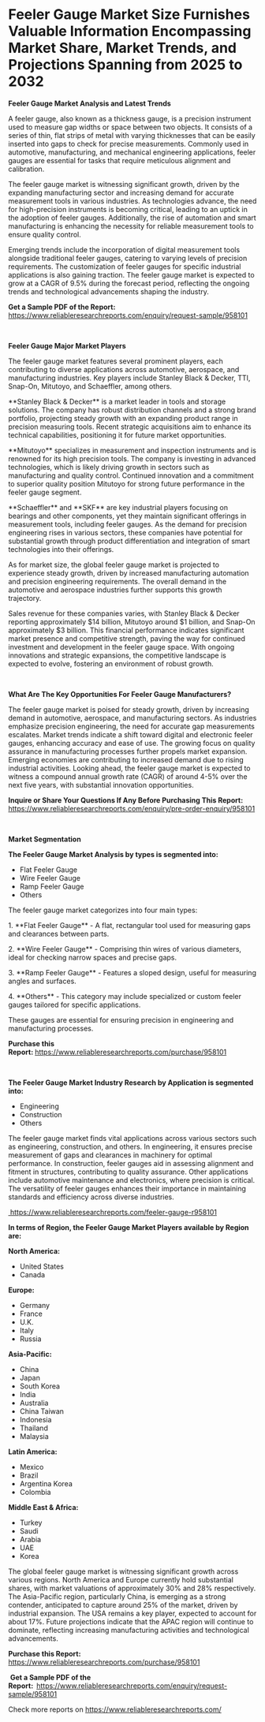 <p><h1>Feeler Gauge Market Size Furnishes Valuable Information Encompassing Market Share, Market Trends, and Projections Spanning from 2025 to 2032</h1></p><p><strong>Feeler Gauge Market Analysis and Latest Trends</strong></p>
<p><p>A feeler gauge, also known as a thickness gauge, is a precision instrument used to measure gap widths or space between two objects. It consists of a series of thin, flat strips of metal with varying thicknesses that can be easily inserted into gaps to check for precise measurements. Commonly used in automotive, manufacturing, and mechanical engineering applications, feeler gauges are essential for tasks that require meticulous alignment and calibration.</p><p>The feeler gauge market is witnessing significant growth, driven by the expanding manufacturing sector and increasing demand for accurate measurement tools in various industries. As technologies advance, the need for high-precision instruments is becoming critical, leading to an uptick in the adoption of feeler gauges. Additionally, the rise of automation and smart manufacturing is enhancing the necessity for reliable measurement tools to ensure quality control.</p><p>Emerging trends include the incorporation of digital measurement tools alongside traditional feeler gauges, catering to varying levels of precision requirements. The customization of feeler gauges for specific industrial applications is also gaining traction. The feeler gauge market is expected to grow at a CAGR of 9.5% during the forecast period, reflecting the ongoing trends and technological advancements shaping the industry.</p></p>
<p><strong>Get a Sample PDF of the Report:&nbsp;</strong> <a href="https://www.reliableresearchreports.com/enquiry/request-sample/958101?utm_campaign=1950&utm_medium=2&utm_source=Github&utm_content=ia&utm_term=07022025&utm_id=feeler-gauge">https://www.reliableresearchreports.com/enquiry/request-sample/958101</a></p>
<p>&nbsp;</p>
<p><strong>Feeler Gauge Major Market Players</strong></p>
<p><p>The feeler gauge market features several prominent players, each contributing to diverse applications across automotive, aerospace, and manufacturing industries. Key players include Stanley Black & Decker, TTI, Snap-On, Mitutoyo, and Schaeffler, among others.</p><p>**Stanley Black & Decker** is a market leader in tools and storage solutions. The company has robust distribution channels and a strong brand portfolio, projecting steady growth with an expanding product range in precision measuring tools. Recent strategic acquisitions aim to enhance its technical capabilities, positioning it for future market opportunities.</p><p>**Mitutoyo** specializes in measurement and inspection instruments and is renowned for its high precision tools. The company is investing in advanced technologies, which is likely driving growth in sectors such as manufacturing and quality control. Continued innovation and a commitment to superior quality position Mitutoyo for strong future performance in the feeler gauge segment.</p><p>**Schaeffler** and **SKF** are key industrial players focusing on bearings and other components, yet they maintain significant offerings in measurement tools, including feeler gauges. As the demand for precision engineering rises in various sectors, these companies have potential for substantial growth through product differentiation and integration of smart technologies into their offerings.</p><p>As for market size, the global feeler gauge market is projected to experience steady growth, driven by increased manufacturing automation and precision engineering requirements. The overall demand in the automotive and aerospace industries further supports this growth trajectory. </p><p>Sales revenue for these companies varies, with Stanley Black & Decker reporting approximately $14 billion, Mitutoyo around $1 billion, and Snap-On approximately $3 billion. This financial performance indicates significant market presence and competitive strength, paving the way for continued investment and development in the feeler gauge space. With ongoing innovations and strategic expansions, the competitive landscape is expected to evolve, fostering an environment of robust growth.</p></p>
<p>&nbsp;</p>
<p><strong>What Are The Key Opportunities For Feeler Gauge Manufacturers?</strong></p>
<p><p>The feeler gauge market is poised for steady growth, driven by increasing demand in automotive, aerospace, and manufacturing sectors. As industries emphasize precision engineering, the need for accurate gap measurements escalates. Market trends indicate a shift toward digital and electronic feeler gauges, enhancing accuracy and ease of use. The growing focus on quality assurance in manufacturing processes further propels market expansion. Emerging economies are contributing to increased demand due to rising industrial activities. Looking ahead, the feeler gauge market is expected to witness a compound annual growth rate (CAGR) of around 4-5% over the next five years, with substantial innovation opportunities.</p></p>
<p><strong>Inquire or Share Your Questions If Any Before Purchasing This Report:</strong> <a href="https://www.reliableresearchreports.com/enquiry/pre-order-enquiry/958101?utm_campaign=1950&utm_medium=2&utm_source=Github&utm_content=ia&utm_term=07022025&utm_id=feeler-gauge">https://www.reliableresearchreports.com/enquiry/pre-order-enquiry/958101</a></p>
<p>&nbsp;</p>
<p><strong>Market Segmentation</strong></p>
<p><strong>The Feeler Gauge Market Analysis by types is segmented into:</strong></p>
<p><ul><li>Flat Feeler Gauge</li><li>Wire Feeler Gauge</li><li>Ramp Feeler Gauge</li><li>Others</li></ul></p>
<p><p>The feeler gauge market categorizes into four main types: </p><p>1. **Flat Feeler Gauge** - A flat, rectangular tool used for measuring gaps and clearances between parts.</p><p>2. **Wire Feeler Gauge** - Comprising thin wires of various diameters, ideal for checking narrow spaces and precise gaps.</p><p>3. **Ramp Feeler Gauge** - Features a sloped design, useful for measuring angles and surfaces.</p><p>4. **Others** - This category may include specialized or custom feeler gauges tailored for specific applications. </p><p>These gauges are essential for ensuring precision in engineering and manufacturing processes.</p></p>
<p><strong>Purchase this Report:&nbsp;</strong><a href="https://www.reliableresearchreports.com/purchase/958101?utm_campaign=1950&utm_medium=2&utm_source=Github&utm_content=ia&utm_term=07022025&utm_id=feeler-gauge">https://www.reliableresearchreports.com/purchase/958101</a></p>
<p>&nbsp;</p>
<p><strong>The Feeler Gauge Market Industry Research by Application is segmented into:</strong></p>
<p><ul><li>Engineering</li><li>Construction</li><li>Others</li></ul></p>
<p><p>The feeler gauge market finds vital applications across various sectors such as engineering, construction, and others. In engineering, it ensures precise measurement of gaps and clearances in machinery for optimal performance. In construction, feeler gauges aid in assessing alignment and fitment in structures, contributing to quality assurance. Other applications include automotive maintenance and electronics, where precision is critical. The versatility of feeler gauges enhances their importance in maintaining standards and efficiency across diverse industries.</p></p>
<p><a href="https://www.reliableresearchreports.com/feeler-gauge-r958101?utm_campaign=1950&utm_medium=2&utm_source=Github&utm_content=ia&utm_term=07022025&utm_id=feeler-gauge">&nbsp;https://www.reliableresearchreports.com/feeler-gauge-r958101</a></p>
<p><strong>In terms of Region, the Feeler Gauge Market Players available by Region are:</strong></p>
<p>
    <p> <strong> North America: </strong>
        <ul>
            <li>United States</li>
            <li>Canada</li>
        </ul>
        </p> 
    <p> <strong> Europe: </strong>
        <ul>
            <li>Germany</li>
            <li>France</li>
            <li>U.K.</li>
            <li>Italy</li>
            <li>Russia</li>
        </ul>
        </p> 
    <p> <strong> Asia-Pacific: </strong>
        <ul>
            <li>China</li>
            <li>Japan</li>
            <li>South Korea</li>
            <li>India</li>
            <li>Australia</li>
            <li>China Taiwan</li>
            <li>Indonesia</li>
            <li>Thailand</li>
            <li>Malaysia</li>
        </ul>
        </p> 
    <p> <strong> Latin America: </strong>
        <ul>
            <li>Mexico</li>
            <li>Brazil</li>
            <li>Argentina Korea</li>
            <li>Colombia</li>
        </ul>
        </p> 
    <p> <strong> Middle East & Africa: </strong>
        <ul>
            <li>Turkey</li>
            <li>Saudi</li>
            <li>Arabia</li>
            <li>UAE</li>
            <li>Korea</li>
        </ul>
    </p>
    </p>
<p><p>The global feeler gauge market is witnessing significant growth across various regions. North America and Europe currently hold substantial shares, with market valuations of approximately 30% and 28% respectively. The Asia-Pacific region, particularly China, is emerging as a strong contender, anticipated to capture around 25% of the market, driven by industrial expansion. The USA remains a key player, expected to account for about 17%. Future projections indicate that the APAC region will continue to dominate, reflecting increasing manufacturing activities and technological advancements.</p></p>
<p><strong>Purchase this Report: </strong><a href="https://www.reliableresearchreports.com/purchase/958101?utm_campaign=1950&utm_medium=2&utm_source=Github&utm_content=ia&utm_term=07022025&utm_id=feeler-gauge">https://www.reliableresearchreports.com/purchase/958101</a></p>
<p>&nbsp;<strong>Get a Sample PDF of the Report:&nbsp;&nbsp;</strong><a href="https://www.reliableresearchreports.com/enquiry/request-sample/958101?utm_campaign=1950&utm_medium=2&utm_source=Github&utm_content=ia&utm_term=07022025&utm_id=feeler-gauge">https://www.reliableresearchreports.com/enquiry/request-sample/958101</a></p>
<p><strong></strong></p>
<p>Check more reports on <a href="https://www.reliableresearchreports.com/?utm_campaign=1950&utm_medium=2&utm_source=Github&utm_content=ia&utm_term=07022025&utm_id=feeler-gauge">https://www.reliableresearchreports.com/</a></p>
